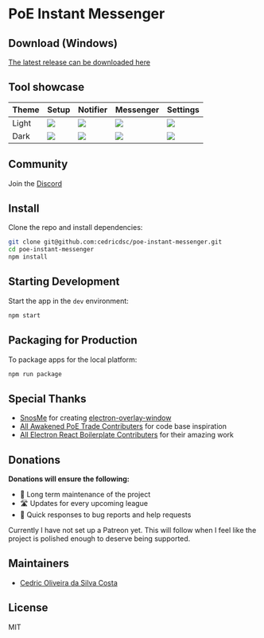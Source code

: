 # PoE Instant Messenger

## Download (Windows)

[The latest release can be downloaded here](https://github.com/cedricdsc/poe-instant-messenger/releases)

## Tool showcase

| Theme | Setup                                                                                          | Notifier                                                                                       | Messenger                                                                                      | Settings                                                                                       |
| ----- | ---------------------------------------------------------------------------------------------- | ---------------------------------------------------------------------------------------------- | ---------------------------------------------------------------------------------------------- | ---------------------------------------------------------------------------------------------- |
| Light | [<img target="_blank" src="https://i.imgur.com/iuXbHYz.jpg">](https://i.imgur.com/iuXbHYz.jpg) | [<img target="_blank" src="https://i.imgur.com/7WPplNC.jpg">](https://i.imgur.com/7WPplNC.jpg) | [<img target="_blank" src="https://i.imgur.com/K16jxqS.jpg">](https://i.imgur.com/K16jxqS.jpg) | [<img target="_blank" src="https://i.imgur.com/jfMigBm.jpg">](https://i.imgur.com/jfMigBm.jpg) |
| Dark  | [<img target="_blank" src="https://i.imgur.com/LmtbJyZ.jpg">](https://i.imgur.com/LmtbJyZ.jpg) | [<img target="_blank" src="https://i.imgur.com/QoBgKzz.jpg">](https://i.imgur.com/QoBgKzz.jpg) | [<img target="_blank" src="https://i.imgur.com/2k6CPbe.jpg">](https://i.imgur.com/2k6CPbe.jpg) | [<img target="_blank" src="https://i.imgur.com/R2QM97b.jpg">](https://i.imgur.com/R2QM97b.jpg) |

## Community

Join the [Discord](https://discord.gg/RAxM4btu)

## Install

Clone the repo and install dependencies:

```bash
git clone git@github.com:cedricdsc/poe-instant-messenger.git
cd poe-instant-messenger
npm install
```

## Starting Development

Start the app in the `dev` environment:

```bash
npm start
```

## Packaging for Production

To package apps for the local platform:

```bash
npm run package
```

## Special Thanks

- [SnosMe](https://github.com/SnosMe) for creating [electron-overlay-window](https://github.com/SnosMe/electron-overlay-window)
- [All Awakened PoE Trade Contributers](https://github.com/SnosMe/awakened-poe-trade) for code base inspiration
- [All Electron React Boilerplate Contributers](https://github.com/electron-react-boilerplate/electron-react-boilerplate) for their amazing work

## Donations

**Donations will ensure the following:**

- 🔨 Long term maintenance of the project
- 🛣 Updates for every upcoming league
- 🐛 Quick responses to bug reports and help requests

Currently I have not set up a Patreon yet. This will follow when I feel like the project is polished enough to deserve being supported.

## Maintainers

- [Cedric Oliveira da Silva Costa](https://github.com/cedricdsc)

## License

MIT
